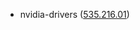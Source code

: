 - nvidia-drivers ([535.216.01](https://docs.nvidia.com/datacenter/tesla/tesla-release-notes-535-216-01/index.html))

